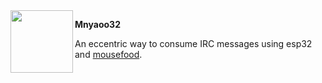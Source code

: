 <img align="left" width="100" height="100" src="https://github.com/user-attachments/assets/51dcd31f-0a50-4216-815a-784d2df34b21">

**Mnyaoo32**  
  
An eccentric way to consume IRC messages using esp32 and [mousefood](https://github.com/j-g00da/mousefood).  
